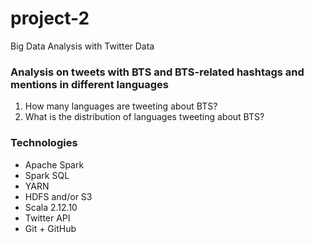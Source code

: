 # project-2
Big Data Analysis with Twitter Data

### Analysis on tweets with BTS and BTS-related hashtags and mentions in different languages
1) How many languages are tweeting about BTS?
2) What is the distribution of languages tweeting about BTS? 

### Technologies
- Apache Spark
- Spark SQL
- YARN
- HDFS and/or S3
- Scala 2.12.10
- Twitter API
- Git + GitHub
